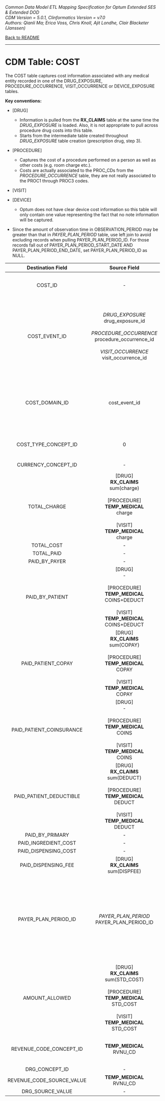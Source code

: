 *Common Data Model ETL Mapping Specification for Optum Extended SES & Extended DOD* 
<br>*CDM Version = 5.0.1, Clinformatics Version = v7.0*
<br>*Authors: Qianli Ma; Erica Voss, Chris Knoll, Ajit Londhe, Clair Blacketer (Janssen)*

[Back to README](README.md)

---

# CDM Table: COST

The COST table captures cost information associated with any medical entity recorded in one of the DRUG_EXPOSURE, PROCEDURE_OCCURRENCE, VISIT_OCCURRENCE or DEVICE_EXPOSURE tables.

**Key conventions:**

- [DRUG]
    - Information is pulled from the **RX_CLAIMS** table at the same time the *DRUG_EXPOSURE* is loaded. Also, it is not appropriate to pull across procedure drug costs into this table.
    - Starts from the intermediate table created throughout *DRUG_EXPOSURE* table creation (prescription drug, step 3).

- [PROCEDURE]
    - Captures the cost of a procedure performed on a person as well as other costs (e.g. room charge etc.).
    - Costs are actually associated to the PROC_CDs from the *PROCEDURE_OCCURRENCE* table, they are not really associated to the PROC1 through PROC3 codes.

- [VISIT]

- [DEVICE]
    - Optum does not have clear device cost information so this table will only contain one value representing the fact that no note information will be captured.

-   Since the amount of observation time in OBSERVATION_PERIOD may be greater than that in *PAYER_PLAN_PERIOD* table, use left join to avoid excluding records when pulling PAYER_PLAN_PERIOD_ID. For those records fall out of PAYER_PLAN_PERIOD_START_DATE AND PAYER_PLAN_PERIOD_END_DATE, set PAYER_PLAN_PERIOD_ID as NULL.


**Destination Field**|**Source Field**|**Applied Rule**|**Comment**
:-----:|:-----:|:-----:|:-----:
COST_ID|-|-|A unique identifier for each COST record.
COST_EVENT_ID|*DRUG_EXPOSURE*<br>drug_exposure_id<br><br>*PROCEDURE_OCCURRENCE*<br>procedure_occurrence_id<br><br>*VISIT_OCCURRENCE*<br>visit_occurrence_id| |A foreign key identifier to the event (e.g. Measurement, Procedure, Visit, Drug Exposure, etc) record for which cost data are recorded.
COST_DOMAIN_ID|cost_event_id|WHEN cost_event_id = drug_exposure.drug_exposure_id THEN cost_domain_id = ‘Drug’<br>WHEN cost_event_id = procedure_occurrence.procedure_occurrence_id THEN cost_domain_id = ‘Procedure’<br>WHEN cost_event_id = visit_occurrence.visit_occurrence_id THEN cost_domain_id = ‘Visit’<br>| 
COST_TYPE_CONCEPT_ID|0| |Awaiting clarity on what codes to use here.
CURRENCY_CONCEPT_ID|-|[44818668](http://www.ohdsi.org/web/atlas/#/concept/44818668)|American dollar
TOTAL_CHARGE|[DRUG]<br>**RX_CLAIMS**<br>sum(charge)<br><br>[PROCEDURE]<br>**TEMP_MEDICAL**<br>charge<br><br>[VISIT]<br>**TEMP_MEDICAL**<br>charge| | 
TOTAL_COST|-| | 
TOTAL_PAID|-| | 
PAID_BY_PAYER|-|-| 
PAID_BY_PATIENT|[DRUG]<br>-<br><br>[PROCEDURE]<br>**TEMP_MEDICAL**<br>COINS+DEDUCT<br><br>[VISIT]<br>**TEMP_MEDICAL**<br>COINS+DEDUCT| | 
PAID_PATIENT_COPAY|[DRUG]<br>**RX_CLAIMS**<br>sum(COPAY)<br><br>[PROCEDURE]<br>**TEMP_MEDICAL**<br>COPAY<br><br>[VISIT]<br>**TEMP_MEDICAL**<br>COPAY| | 
PAID_PATIENT_COINSURANCE|[DRUG]<br>-<br><br>[PROCEDURE]<br>**TEMP_MEDICAL**<br>COINS<br><br>[VISIT]<br>**TEMP_MEDICAL**<br>COINS| | 
PAID_PATIENT_DEDUCTIBLE|[DRUG]<br>**RX_CLAIMS**<br>sum(DEDUCT)<br><br>[PROCEDURE]<br>**TEMP_MEDICAL**<br>DEDUCT<br><br>[VISIT]<br>**TEMP_MEDICAL**<br>DEDUCT| | 
PAID_BY_PRIMARY|-| | 
PAID_INGREDIENT_COST|-| | 
PAID_DISPENSING_COST|-| | 
PAID_DISPENSING_FEE|[DRUG]<br>**RX_CLAIMS**<br>sum(DISPFEE)| | 
PAYER_PLAN_PERIOD_ID|*PAYER_PLAN_PERIOD*<br>PAYER_PLAN_PERIOD_ID|[DRUG]<br>Look up associated PAYER_PLAN_PERIOD_ID by PERSON_ID and DRUG_EXPOSURE_START_DATE AND PAT_PLANID.  If there no match, put NULL.<br><br>[PROCEDURE]<br>Lookup associated PAYER_PLAN_PERIOD_ID.  Look up by PERSON_ID and PROCEDURE_DATE.  If there no match, put NULL.<br><br>[VISIT]<br>Lookup associated PAYER_PLAN_PERIOD_ID.  Look up by PERSON_ID and VISIT_START_DATE.  If there no match, put NULL.| 
AMOUNT_ALLOWED|[DRUG]<br>**RX_CLAIMS**<br>sum(STD_COST)<br><br>[PROCEDURE]<br>**TEMP_MEDICAL**<br>STD_COST<br><br>[VISIT]<br>**TEMP_MEDICAL**<br>STD_COST| | 
REVENUE_CODE_CONCEPT_ID|**TEMP_MEDICAL**<br>RVNU_CD|Use Vocabulary map  3.1.1.Filters: <br>WHERE SOURCE_VOCABULARY_ID IN ('Revenue Code')<br>AND TARGET_VOCABULARY_ID IN ('Revenue Code')| 
DRG_CONCEPT_ID|-| | 
REVENUE_CODE_SOURCE_VALUE|**TEMP_MEDICAL**<br>RVNU_CD|if RVNU_CD == '0000' then NULL | 
DRG_SOURCE_VALUE|-| | 

